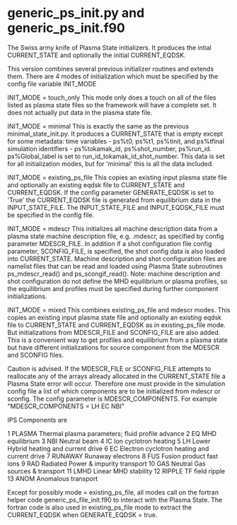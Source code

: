 # generic_ps_init.py and generic_ps_init.f90

The Swiss army knife of Plasma State initializers.  It produces the intial CURRENT_STATE
and optionally the initial CURRENT_EQDSK.

This version combines several previous initializer routines and extends them.  There are
4 modes of initialization which must be specified by the config file variable INIT_MODE

INIT_MODE = touch_only
This mode only does a touch on all of the files listed as plasma state files so the
framework will have a complete set.  It does not actually put data in the plasma state file.

INIT_MODE = minimal
This is exactly the same as the previous minimal_state_init.py. It produces a CURRENT_STATE
that is empty except for some metadata:
time variables - ps%t0, ps%t1, ps%tinit, and ps%tfinal
simulation identifiers - ps%tokamak_id, ps%shot_number, ps%run_id.
ps%Global_label is set to run_id_tokamak_id_shot_number.
This data is set for all initialization modes, but for 'minimal' this is all the data
included.

INIT_MODE = existing_ps_file
This copies an existing input plasma state file and optionally an existing eqdsk file to
CURRENT_STATE and CURRENT_EQDSK.  If the config parameter GENERATE_EQDSK is set to 'True'
the CURRENT_EQDSK file is generated from equilibrium data in the INPUT_STATE_FILE.
The INPUT_STATE_FILE and INPUT_EQDSK_FILE must be specified in the config file.

INIT_MODE = mdescr
This initializes all machine description data from a plasma state machine description
file, e.g. <tokamak>.mdescr, as specified by config parameter MDESCR_FILE. In addition
if a shot configuration file config parameter, SCONFIG_FILE, is specified, the shot config
data is also loaded into CURRENT_STATE.  Machine description and shot configuration files
are namelist files that can be read and loaded using Plasma State subroutines ps_mdescr_read()
and ps_scongif_read().  Note:  machine description and shot configuration do not define
the MHD equilibrium or plasma profiles, so the equilibrium and profiles must be specified 
during further component initializations.

INIT_MODE = mixed
This combines existing_ps_file and mdescr modes.  This copies an existing input plasma state 
file and optionally an existing eqdsk file to CURRENT_STATE and CURRENT_EQDSK as in 
existing_ps_file mode.  But initializations from MDESCR_FILE and SCONFIG_FILE are also added.
This is a convenient way to get profiles and equilibrium from a plasma state but have
different initializations for source component from the MDESCR and SCONFIG files.

Caution is advised.  If the MDESCR_FILE or SCONFIG_FILE attempts to reallocate any of the
arrays already allocated in the CURRENT_STATE file a Plasma State error will occur.
Therefore one must provide in the simulation config file a list of which components are
to be initialized from mdescr or sconfig.  The config parameter is MDESCR_COMPONENTS.  For
example  "MDESCR_COMPONENTS = LH EC NBI"

IPS Components are

1  PLASMA    Thermal plasma parameters; fluid profile advance
2  EQ        MHD equilibrium
3  NBI       Neutral beam
4  IC        Ion cyclotron heating
5  LH        Lower Hybrid heating and current drive
6  EC        Electron cyclotron heating and current drive
7  RUNAWAY   Runaway electrons
8  FUS       Fusion product fast ions
9  RAD       Radiated Power & impurity transport
10  GAS      Neutral Gas sources & transport
11  LMHD     Linear MHD stability
12  RIPPLE   TF field ripple
13  ANOM     Anomalous transport

Except for possibly mode = existing_ps_file, all modes call on the fortran helper code
generic_ps_file_init.f90 to interact with the Plasma State. The fortran code is also used
in existing_ps_file mode to extract the CURRENT_EQDSK when GENERATE_EQDSK = true.